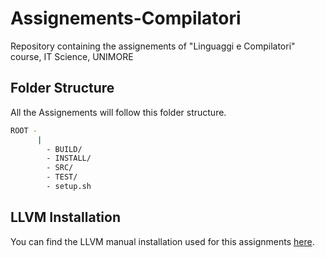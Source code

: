 # Assignements-Compilatori
Repository containing the assignements of "Linguaggi e Compilatori" course, IT Science, UNIMORE 

## Folder Structure
All the Assignements will follow this folder structure.
```bash
ROOT -
      |
        - BUILD/
        - INSTALL/
        - SRC/
        - TEST/
        - setup.sh
```
## LLVM Installation
You can find the LLVM manual installation used for this assignments [here](https://github.com/davidebenassi/llvm17.0.6-Installation).